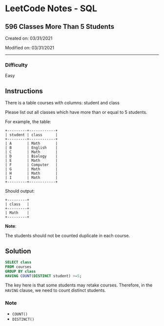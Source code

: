 # LeetCode Notes - SQL

## 596 Classes More Than 5 Students

Created on: 03/31/2021

Modified on: 03/31/2021

---

### Difficulty

Easy

## Instructions

There is a table courses with columns: student and class

Please list out all classes which have more than or equal to 5 students.

For example, the table:

```
+---------+------------+
| student | class      |
+---------+------------+
| A       | Math       |
| B       | English    |
| C       | Math       |
| D       | Biology    |
| E       | Math       |
| F       | Computer   |
| G       | Math       |
| H       | Math       |
| I       | Math       |
+---------+------------+
```

Should output:

```
+---------+
| class   |
+---------+
| Math    |
+---------+
```

**Note**:

The students should not be counted duplicate in each course.

## Solution

```sql
SELECT class
FROM courses
GROUP BY class
HAVING COUNT(DISTINCT student) >=5;
```

The key here is that some students may retake courses. Therefore, in the `HAVING` clause, we need to count distinct students. 

### Note

- `COUNT()`
- `DISTINCT()`
